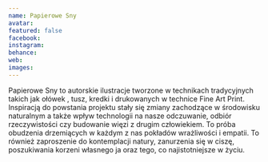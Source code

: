 ```yaml
---
name: Papierowe Sny
avatar: 
featured: false
facebook: 
instagram: 
behance: 
web:
images:
---
```

 Papierowe Sny to autorskie ilustracje tworzone w technikach tradycyjnych takich jak ołówek , tusz, kredki i drukowanych w technice Fine Art Print. Inspiracją do powstania projektu stały się zmiany zachodzące w środowisku naturalnym a także wpływ technologii na nasze odczuwanie, odbiór rzeczywistości czy budowanie więzi z drugim człowiekiem. To próba obudzenia drzemiących w każdym z nas pokładów wrażliwości i empatii. To również zaproszenie do kontemplacji natury, zanurzenia się w ciszę, poszukiwania korzeni własnego ja oraz tego, co najistotniejsze w życiu.

